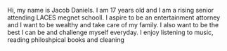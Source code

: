 Hi, my name is Jacob Daniels. I am 17 years old and I am a rising senior attending LACES megnet schooll. I aspire to be an entertainment attorney and I want to be wealthy and take care of my family. I also want to be the best I can be and challenge myself everyday.
I enjoy listening to music, reading philoshpical books and cleaning
